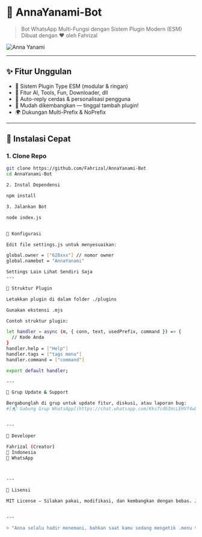 # 🌸 AnnaYanami-Bot

> Bot WhatsApp Multi-Fungsi dengan Sistem Plugin Modern (ESM)  
> Dibuat dengan ❤️ oleh Fahrizal

![Anna Yanami](https://files.catbox.moe/pzmgau.jpg)

---

## ✨ Fitur Unggulan
- 🔌 Sistem Plugin Type ESM (modular & ringan)
- 🤖 Fitur AI, Tools, Fun, Downloader, dll
- 💬 Auto-reply cerdas & personalisasi pengguna
- 🧩 Mudah dikembangkan — tinggal tambah plugin!
- 🌍 Dukungan Multi-Prefix & NoPrefix

---

## 🚀 Instalasi Cepat

### 1. Clone Repo
```bash
git clone https://github.com/Fahrizal/AnnaYanami-Bot
cd AnnaYanami-Bot

2. Instal Dependensi

npm install

3. Jalankan Bot

node index.js


🔧 Konfigurasi

Edit file settings.js untuk menyesuaikan:

global.owner = ["628xxx"] // nomor owner
global.namebot = "AnnaYanami"

Settings Lain Lihat Sendiri Saja
---

🧩 Struktur Plugin

Letakkan plugin di dalam folder ./plugins

Gunakan ekstensi .mjs

Contoh struktur plugin:

let handler = async (m, { conn, text, usedPrefix, command }) => {
  // Kode Anda
}
handler.help = ["Help"]
handler.tags = ["tags menu"]
handler.command = ["command"]

export default handler;

---

📢 Grup Update & Support

Bergabunglah di grup untuk update fitur, diskusi, atau laporan bug:
#[📬 Gabung Grup WhatsApp](https://chat.whatsapp.com/Kks7cdGIHcLEHVf4wDRVZH?mode=r_c)


---

👤 Developer

Fahrizal (Creator)
📍 Indonesia
💬 WhatsApp



---

📄 Lisensi

MIT License — Silakan pakai, modifikasi, dan kembangkan dengan bebas. Jangan lupa kasih kredit ✨


---

> "Anna selalu hadir menemani, bahkan saat kamu sedang mengetik .menu 💗"
